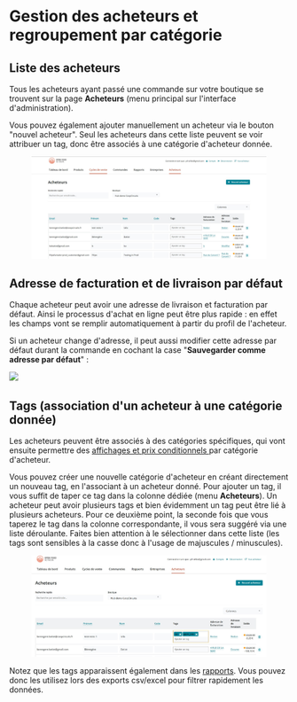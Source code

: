 # Gestion des acheteurs et regroupement par catégorie

## Liste des acheteurs

Tous les acheteurs ayant passé une commande sur votre boutique se trouvent sur la page **Acheteurs** (menu principal sur l'interface d'administration).

Vous pouvez également ajouter manuellement un acheteur via le bouton "nouvel acheteur". Seul les acheteurs dans cette liste peuvent se voir attribuer un tag, donc être associés à une catégorie d'acheteur donnée.

<figure><img src="../../../.gitbook/assets/Acheteurs.jpg" alt=""><figcaption></figcaption></figure>

## Adresse de facturation et de livraison par défaut

Chaque acheteur peut avoir une adresse de livraison et facturation par défaut. Ainsi le processus d'achat en ligne peut être plus rapide : en effet les champs vont se remplir automatiquement à partir du profil de l'acheteur.

Si un acheteur change d'adresse, il peut aussi modifier cette adresse par défaut durant la commande en cochant la case "**Sauvegarder comme adresse par défaut**" :&#x20;

![](<../../../.gitbook/assets/image (82) (1) (1).png>)

## Tags (association d'un acheteur à une catégorie donnée)

Les acheteurs peuvent être associés à des catégories spécifiques, qui vont ensuite permettre des [affichages et prix conditionnels ](https://guide.openfoodnetwork.org/v/fr/basic-features/shopfront/customer-management-and-conditional-displays-prices/tags-and-tag-rules)par catégorie d'acheteur.

Vous pouvez créer une nouvelle catégorie d'acheteur en créant directement un nouveau tag, en l'associant à un acheteur donné. Pour ajouter un tag, il vous suffit de taper ce tag dans la colonne dédiée (menu **Acheteurs**). Un acheteur peut avoir plusieurs tags et bien évidemment un tag peut être lié à plusieurs acheteurs. Pour ce deuxième point, la seconde fois que vous taperez le tag dans la colonne correspondante, il vous sera suggéré via une liste déroulante. Faites bien attention à le sélectionner dans cette liste (les tags sont sensibles à la casse donc à l'usage de majuscules / minuscules).

<figure><img src="../../../.gitbook/assets/Acheteurs_tags.jpg" alt=""><figcaption></figcaption></figure>

Notez que les tags apparaissent également dans les [rapports](https://guide.openfoodnetwork.org/v/fr/basic-features/reports). Vous pouvez donc les utilisez lors des exports csv/excel pour filtrer rapidement les données.
